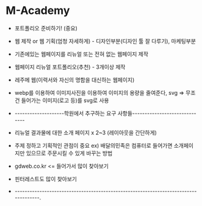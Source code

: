 # M-Academy
+ 포트폴리오 준비하기! (중요)
+ 웹 제작 or 웹 기획(엄청 자세하게) - 디자인부분(디자인 툴 잘 다루기), 마케팅부분
+ 기존에있는 웹페이지를 리뉴얼 또는 전혀 없는 웹페이지 제작
+ 웹페이지 리뉴얼 포트폴리오(추천) - 3개이상 제작
+ 레주메 웹(이력서와 자신의 명함을 대신하는 웹페이지)
+ webp를 이용하여 이미지사진을 이용하여 이미지의 용량을 줄여준다, svg => 무조건 들어가는 이미지(로고 등)를 svg로 사용
+ --------------------학원에서 추구하는 요구 사항들------------------------------
+ 리뉴얼 결과물에 대한 소개 페이지 x 2~3 (레이아웃을 간단하게)

+ 주제 정하고 기획적인 관점이 중요
ex) 배달의민족은 컴퓨터로 들어가면 소개페이지만 있으므로 주문시킬 수 있게 바꾸는 방법
+ gdweb.co.kr <= 들어가서 많이 찾아보기
+ 핀터레스트도 많이 찾아보기
+ ------------------------------------------------------------------------------------.
